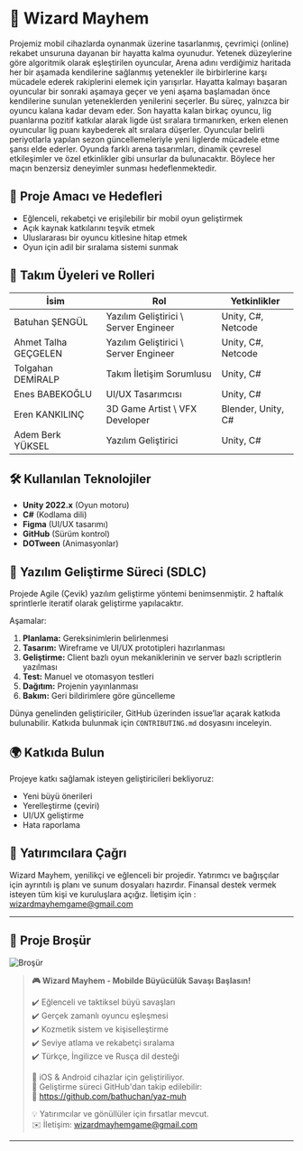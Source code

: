 # 🧙 Wizard Mayhem

Projemiz mobil cihazlarda oynanmak üzerine tasarlanmış, çevrimiçi (online) rekabet unsuruna dayanan bir hayatta kalma oyunudur. Yetenek düzeylerine göre algoritmik olarak eşleştirilen oyuncular, Arena adını verdiğimiz haritada her bir aşamada kendilerine sağlanmış yetenekler ile birbirlerine karşı mücadele ederek rakiplerini elemek için yarışırlar. Hayatta kalmayı başaran oyuncular bir sonraki aşamaya geçer ve yeni aşama başlamadan önce kendilerine sunulan yeteneklerden yenilerini seçerler.
Bu süreç, yalnızca bir oyuncu kalana kadar devam eder. Son hayatta kalan birkaç oyuncu, lig puanlarına pozitif katkılar alarak ligde üst sıralara tırmanırken, erken elenen oyuncular lig puanı kaybederek alt sıralara düşerler. Oyuncular belirli periyotlarla yapılan sezon güncellemeleriyle yeni liglerde mücadele etme şansı elde ederler.
Oyunda farklı arena tasarımları, dinamik çevresel etkileşimler ve özel etkinlikler gibi unsurlar da bulunacaktır. Böylece her maçın benzersiz deneyimler sunması hedeflenmektedir.

## 🎯 Proje Amacı ve Hedefleri
- Eğlenceli, rekabetçi ve erişilebilir bir mobil oyun geliştirmek
- Açık kaynak katkılarını teşvik etmek
- Uluslararası bir oyuncu kitlesine hitap etmek
- Oyun için adil bir sıralama sistemi sunmak

## 👥 Takım Üyeleri ve Rolleri
| İsim | Rol | Yetkinlikler |
|------|-----|--------------|
| Batuhan ŞENGÜL | Yazılım Geliştirici \ Server Engineer | Unity, C#, Netcode |
| Ahmet Talha GEÇGELEN | Yazılım Geliştirici \ Server Engineer | Unity, C#, Netcode |
| Tolgahan DEMİRALP | Takım İletişim Sorumlusu | Unity, C# |
| Enes BABEKOĞLU | UI/UX Tasarımcısı | Unity, C# |
| Eren KANKILINÇ | 3D Game Artist \ VFX Developer | Blender, Unity, C# |
| Adem Berk YÜKSEL | Yazılım Geliştirici | Unity, C# |

## 🛠️ Kullanılan Teknolojiler
- **Unity 2022.x** (Oyun motoru)
- **C#** (Kodlama dili)
- **Figma** (UI/UX tasarımı)
- **GitHub** (Sürüm kontrol)
- **DOTween** (Animasyonlar)

## 🔄 Yazılım Geliştirme Süreci (SDLC)
Projede Agile (Çevik) yazılım geliştirme yöntemi benimsenmiştir. 2 haftalık sprintlerle iteratif olarak geliştirme yapılacaktır.

Aşamalar:
1. **Planlama:** Gereksinimlerin belirlenmesi
2. **Tasarım:** Wireframe ve UI/UX prototipleri hazırlanması
3. **Geliştirme:** Client bazlı oyun mekaniklerinin ve server bazlı scriptlerin yazılması
4. **Test:** Manuel ve otomasyon testleri
5. **Dağıtım:** Projenin yayınlanması
6. **Bakım:** Geri bildirimlere göre güncelleme

Dünya genelinden geliştiriciler, GitHub üzerinden issue’lar açarak katkıda bulunabilir. Katkıda bulunmak için `CONTRIBUTING.md` dosyasını inceleyin.


## 🌍 Katkıda Bulun
Projeye katkı sağlamak isteyen geliştiricileri bekliyoruz:
- Yeni büyü önerileri
- Yerelleştirme (çeviri)
- UI/UX geliştirme
- Hata raporlama

## 💸 Yatırımcılara Çağrı
Wizard Mayhem, yenilikçi ve eğlenceli bir projedir. Yatırımcı ve bağışçılar için ayrıntılı iş planı ve sunum dosyaları hazırdır. Finansal destek vermek isteyen tüm kişi ve kuruluşlara açığız.
İletişim için : wizardmayhemgame@gmail.com

---

## 📄 Proje Broşür
![Broşür](https://i.imgur.com/Zq1b5P8.png)

> **🎮 Wizard Mayhem - Mobilde Büyücülük Savaşı Başlasın!**
>
> ✔️ Eğlenceli ve taktiksel büyü savaşları  
> ✔️ Gerçek zamanlı oyuncu eşleşmesi  
> ✔️ Kozmetik sistem ve kişiselleştirme  
> ✔️ Seviye atlama ve rekabetçi sıralama  
> ✔️ Türkçe, İngilizce ve Rusça dil desteği  
>
> 📲 iOS & Android cihazlar için geliştiriliyor.  
> 💬 Geliştirme süreci GitHub'dan takip edilebilir:  
> 🔗 https://github.com/bathuchan/yaz-muh  
>
> 💡 Yatırımcılar ve gönüllüler için fırsatlar mevcut.  
> ✉️ İletişim: wizardmayhemgame@gmail.com

---
